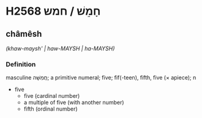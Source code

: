 # H2568 חָמֵשׁ / חמש

## châmêsh

_(khaw-maysh' | haw-MAYSH | ha-MAYSH)_

### Definition

masculine חֲמִשָּׁה; a primitive numeral; five; fif(-teen), fifth, five (× apiece); n

- five
  - five (cardinal number)
  - a multiple of five (with another number)
  - fifth (ordinal number)
